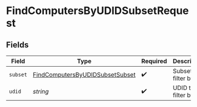 # FindComputersByUDIDSubsetRequest


## Fields

| Field                                                                                         | Type                                                                                          | Required                                                                                      | Description                                                                                   |
| --------------------------------------------------------------------------------------------- | --------------------------------------------------------------------------------------------- | --------------------------------------------------------------------------------------------- | --------------------------------------------------------------------------------------------- |
| `subset`                                                                                      | [FindComputersByUDIDSubsetSubset](../../models/operations/findcomputersbyudidsubsetsubset.md) | :heavy_check_mark:                                                                            | Subset to filter by                                                                           |
| `udid`                                                                                        | *string*                                                                                      | :heavy_check_mark:                                                                            | UDID to filter by                                                                             |
